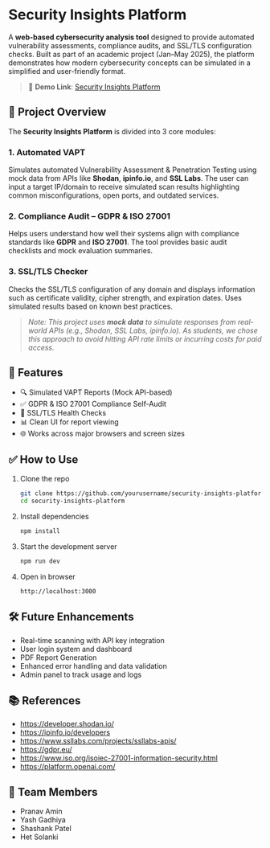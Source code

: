 # Security Insights Platform

A **web-based cybersecurity analysis tool** designed to provide automated vulnerability assessments, compliance audits, and SSL/TLS configuration checks. Built as part of an academic project (Jan–May 2025), the platform demonstrates how modern cybersecurity concepts can be simulated in a simplified and user-friendly format.

> 🚀 **Demo Link**: [Security Insights Platform](https://security-insights-platform.pages.dev/)

## 📌 Project Overview

The **Security Insights Platform** is divided into 3 core modules:

### 1. Automated VAPT
Simulates automated Vulnerability Assessment & Penetration Testing using mock data from APIs like **Shodan**, **ipinfo.io**, and **SSL Labs**. The user can input a target IP/domain to receive simulated scan results highlighting common misconfigurations, open ports, and outdated services.

### 2. Compliance Audit – GDPR & ISO 27001
Helps users understand how well their systems align with compliance standards like **GDPR** and **ISO 27001**. The tool provides basic audit checklists and mock evaluation summaries.

### 3. SSL/TLS Checker
Checks the SSL/TLS configuration of any domain and displays information such as certificate validity, cipher strength, and expiration dates. Uses simulated results based on known best practices.

> *Note: This project uses **mock data** to simulate responses from real-world APIs (e.g., Shodan, SSL Labs, ipinfo.io). As students, we chose this approach to avoid hitting API rate limits or incurring costs for paid access.*

## 🎯 Features

- 🔍 Simulated VAPT Reports (Mock API-based)
- ✅ GDPR & ISO 27001 Compliance Self-Audit
- 🔐 SSL/TLS Health Checks
- 📊 Clean UI for report viewing
- 🌐 Works across major browsers and screen sizes

## ✅ How to Use

1. Clone the repo  
   ```bash
   git clone https://github.com/yourusername/security-insights-platform.git
   cd security-insights-platform
   ```

2. Install dependencies  
   ```bash
   npm install
   ```

3. Start the development server  
   ```bash
   npm run dev
   ```

4. Open in browser  
   ```
   http://localhost:3000
   ```

## 🛠 Future Enhancements

- Real-time scanning with API key integration
- User login system and dashboard
- PDF Report Generation
- Enhanced error handling and data validation
- Admin panel to track usage and logs

## 📚 References

- https://developer.shodan.io/
- https://ipinfo.io/developers
- https://www.ssllabs.com/projects/ssllabs-apis/
- https://gdpr.eu/
- https://www.iso.org/isoiec-27001-information-security.html
- https://platform.openai.com/

## 👥 Team Members

- Pranav Amin
- Yash Gadhiya
- Shashank Patel
- Het Solanki  
